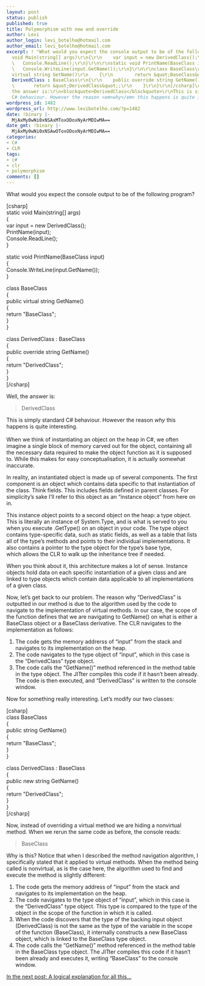 ```yaml
---
layout: post
status: publish
published: true
title: Polymorphism with new and override
author: Levi
author_login: levi_botelho@hotmail.com
author_email: levi_botelho@hotmail.com
excerpt: ! "What would you expect the console output to be of the following program?\r\n\r\n[csharp]\r\nstatic
  void Main(string[] args)\r\n{\r\n    var input = new DerivedClass();\r\n    PrintName(input);\r\n
  \   Console.ReadLine();\r\n}\r\n\r\nstatic void PrintName(BaseClass input)\r\n{\r\n
  \   Console.WriteLine(input.GetName());\r\n}\r\n\r\nclass BaseClass\r\n{\r\n    public
  virtual string GetName()\r\n    {\r\n        return &quot;BaseClass&quot;;\r\n    }\r\n}\r\n\r\nclass
  DerivedClass : BaseClass\r\n{\r\n    public override string GetName()\r\n    {\r\n
  \       return &quot;DerivedClass&quot;;\r\n    }\r\n}\r\n[/csharp]\r\n\r\nWell,
  the answer is:\r\n<blockquote>DerivedClass</blockquote>\r\nThis is simply standard
  C# behaviour. However the reason <em>why</em> this happens is quite interesting.\r\n"
wordpress_id: 1482
wordpress_url: http://www.levibotelho.com/?p=1482
date: !binary |-
  MjAxMy0wNi0xNSAxMToxODoxNyArMDIwMA==
date_gmt: !binary |-
  MjAxMy0wNi0xNSAwOToxODoxNyArMDIwMA==
categories:
- C#
- CLR
tags:
- c#
- clr
- polymorphism
comments: []
---
```

<p>What would you expect the console output to be of the following program?</p>
<p>[csharp]<br />
static void Main(string[] args)<br />
{<br />
    var input = new DerivedClass();<br />
    PrintName(input);<br />
    Console.ReadLine();<br />
}</p>
<p>static void PrintName(BaseClass input)<br />
{<br />
    Console.WriteLine(input.GetName());<br />
}</p>
<p>class BaseClass<br />
{<br />
    public virtual string GetName()<br />
    {<br />
        return &quot;BaseClass&quot;;<br />
    }<br />
}</p>
<p>class DerivedClass : BaseClass<br />
{<br />
    public override string GetName()<br />
    {<br />
        return &quot;DerivedClass&quot;;<br />
    }<br />
}<br />
[/csharp]</p>
<p>Well, the answer is:</p>
<blockquote><p>DerivedClass</p></blockquote>
<p>This is simply standard C# behaviour. However the reason <em>why</em> this happens is quite interesting.<br />
<a id="more"></a><a id="more-1482"></a><br />
When we think of instantiating an object on the heap in C#, we often imagine a single block of memory carved out for the object, containing all the necessary data required to make the object function as it is supposed to. While this makes for easy conceptualisation, it is actually somewhat inaccurate.</p>
<p>In reality, an instantiated object is made up of several components. The first component is an object which contains data specific to that instantiation of the class. Think fields. This includes fields defined in parent classes. For simplicity’s sake I’ll refer to this object as an “instance object” from here on in.</p>
<p>This instance object points to a second object on the heap: a type object. This is literally an instance of System.Type, and is what is served to you when you execute .GetType() on an object in your code. The type object contains type-specific data, such as static fields, as well as a table that lists all of the type’s methods and points to their individual implementations. It also contains a pointer to the type object for the type’s base type, which allows the CLR to walk up the inheritance tree if needed.</p>
<p>When you think about it, this architecture makes a lot of sense. Instance objects hold data on each specific instantiation of a given class and are linked to type objects which contain data applicable to all implementations of a given class.</p>
<p>Now, let’s get back to our problem. The reason why “DerivedClass” is outputted in our method is due to the algorithm used by the code to navigate to the implementation of virtual methods. In our case, the scope of the function defines that we are navigating to GetName() on what is either a BaseClass object or a BaseClass derivative. The CLR navigates to the implementation as follows:</p>
<ol>
<li>The code gets the memory addrerss of “input” from the stack and navigates to its implementation on the heap.</li>
<li>The code navigates to the type object of “input”, which in this case is the “DerivedClass” type object.</li>
<li>The code calls the “GetName()” method referenced in the method table in the type object. The JITter compiles this code if it hasn’t been already. The code is then executed, and “DerivedClass” is written to the console window.</li>
</ol>
<p>Now for something really interesting. Let’s modify our two classes:</p>
<p>[csharp]<br />
class BaseClass<br />
{<br />
    public string GetName()<br />
    {<br />
        return &quot;BaseClass&quot;;<br />
    }<br />
}</p>
<p>class DerivedClass : BaseClass<br />
{<br />
    public new string GetName()<br />
    {<br />
        return &quot;DerivedClass&quot;;<br />
    }<br />
}<br />
[/csharp]</p>
<p>Now, instead of overriding a virtual method we are hiding a nonvirtual method. When we rerun the same code as before, the console reads:</p>
<blockquote><p>BaseClass</p></blockquote>
<p>Why is this? Notice that when I described the method navigation algorithm, I specifically stated that it applied to virtual methods. When the method being called is nonvirtual, as is the case here, the algorithm used to find and execute the method is slightly different:</p>
<ol>
<li>The code gets the memory address of “input” from the stack and navigates to its implementation on the heap.</li>
<li>The code navigates to the type object of “input”, which in this case is the “DerivedClass” type object. This type is compared to the type of the object in the scope of the function in which it is called.</li>
<li>When the code discovers that the type of the backing input object (DerivedClass) is not the same as the type of the variable in the scope of the function (BaseClass), it internally constructs a new BaseClass object, which is linked to the BaseClass type object.</li>
<li>The code calls the “GetName()” method referenced in the method table in the BaseClass type object. The JITter compiles this code if it hasn’t been already and executes it, writing “BaseClass” to the console window.</li>
</ol>
<p><a href="http://www.levibotelho.com/when-should-a-c-method-be-made-virtual/" title="When should a C# method be made virtual" target="_blank">In the next post: A logical explanation for all this...</a></p>
